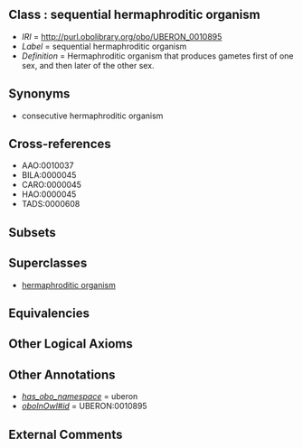 
## Class : sequential hermaphroditic organism

 * *IRI* = http://purl.obolibrary.org/obo/UBERON_0010895
 * *Label* = sequential hermaphroditic organism
 * *Definition* = Hermaphroditic organism that produces gametes first of one sex, and then later of the other sex.

## Synonyms

 * consecutive hermaphroditic organism

## Cross-references

 * AAO:0010037
 * BILA:0000045
 * CARO:0000045
 * HAO:0000045
 * TADS:0000608

## Subsets


## Superclasses

 * [hermaphroditic organism](../../UBERON/97/UBERON_0007197.md)

## Equivalencies


## Other Logical Axioms


## Other Annotations

 * *[has_obo_namespace](../../ce/oboInOwl#hasOBONamespace.md)* = uberon
 * *[oboInOwl#id](../../id/oboInOwl#id.md)* = UBERON:0010895

## External Comments


